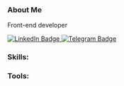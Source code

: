 ### About Me

Front-end developer

<div id="badges">
  <a href="https://www.linkedin.com/in/maria-pashkovich-2bb36686/">
    <img src="https://img.shields.io/badge/LinkedIn-blue?style=for-the-badge&logo=linkedin&logoColor=white" alt="LinkedIn Badge"/>
  </a>
  <a href="https://t.me/maryiayia">
    <img src="https://img.shields.io/badge/Telegram-blue?style=for-the-badge&logo=telegram&logoColor=white" alt="Telegram Badge"/>
  </a>
</div>
<img src="https://komarev.com/ghpvc/?username=pashkovichma&style=flat-square&color=blue" alt=""/>

### Skills:

<div>
  
</div>

### Tools:
